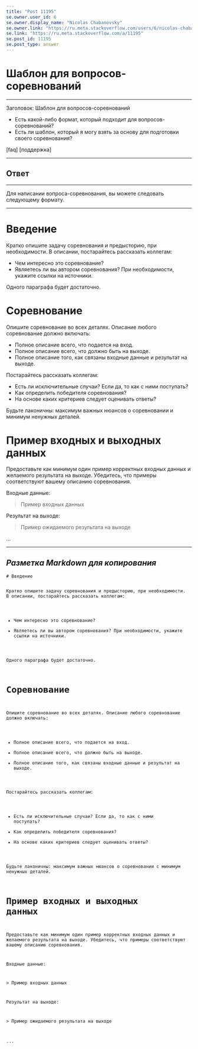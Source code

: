 ```yaml
---
title: "Post 11195"
se.owner.user_id: 6
se.owner.display_name: "Nicolas Chabanovsky"
se.owner.link: "https://ru.meta.stackoverflow.com/users/6/nicolas-chabanovsky"
se.link: "https://ru.meta.stackoverflow.com/a/11195"
se.post_id: 11195
se.post_type: answer
---
```

<h1>Шаблон для вопросов-соревнований</h1>
<hr />
<p>Заголовок: Шаблон для вопросов-соревнований</p>
<ul>
<li>Есть какой-либо формат, который подходит для вопросов-соревнований?</li>
<li>Есть ли шаблон, который я могу взять за основу для подготовки своего соревнования?</li>
</ul>
<p>[faq] [поддержка]</p>
<hr />
<h2>Ответ</h2>
<hr />
<p>Для написании вопроса-соревнования, вы можете следовать следующему формату.</p>
<hr>
<h1>Введение</h1>
<p>Кратко опишите задачу соревнования и предысторию, при необходимости. В описании, постарайтесь рассказать коллегам:</p>
<ul>
<li>Чем интересно это соревнование?</li>
<li>Являетесь ли вы автором соревнования? При необходимости, укажите ссылки на источники.</li>
</ul>
<p>Одного параграфа будет достаточно.</p>
<h1>Соревнование</h1>
<p>Опишите соревнование во всех деталях. Описание любого соревнование должно включать:</p>
<ul>
<li>Полное описание всего, что подается на вход.</li>
<li>Полное описание всего, что должно быть на выходе.</li>
<li>Полное описание того, как связаны входные данные и результат на выходе.</li>
</ul>
<p>Постарайтесь рассказать коллегам:</p>
<ul>
<li>Есть ли исключительные случаи? Если да, то как с ними поступать?</li>
<li>Как определить победителя соревнования?</li>
<li>На основе каких критериев следует оценивать ответы?</li>
</ul>
<p>Будьте лаконичны: максимум важных нюансов о соревновании и минимум ненужных  деталей.</p>
<h1>Пример входных и выходных данных</h1>
<p>Предоставьте как минимум один пример корректных входных данных и желаемого результата на выходе. Убедитесь, что примеры соответствуют вашему описанию соревнования.</p>
<p>Входные данные:</p>
<blockquote>
<p>Пример входных данных</p>
</blockquote>
<p>Результат на выходе:</p>
<blockquote>
<p>Пример ожидаемого результата на выходе</p>
</blockquote>
<p>...</p>
<hr>
<h2><em><strong>Разметка Markdown для копирования</strong></em></h2>
<pre><code># Введение

Кратко опишите задачу соревнования и предысторию, при необходимости. В описании, постарайтесь рассказать коллегам:

 - Чем интересно это соревнование?
 - Являетесь ли вы автором соревнования? При необходимости, укажите ссылки на источники.

Одного параграфа будет достаточно.

# Соревнование

Опишите соревнование во всех деталях. Описание любого соревнование должно включать:

 - Полное описание всего, что подается на вход.
 - Полное описание всего, что должно быть на выходе. 
 - Полное описание того, как связаны входные данные и результат на выходе.

Постарайтесь рассказать коллегам:

- Есть ли исключительные случаи? Если да, то как с ними поступать? 
- Как определить победителя соревнования?
- На основе каких критериев следует оценивать ответы?

Будьте лаконичны: максимум важных нюансов о соревновании с минимум ненужных  деталей.

# Пример входных и выходных данных

Предоставьте как минимум один пример корректных входных данных и желаемого результата на выходе. Убедитесь, что примеры соответствуют вашему описанию соревнования.

Входные данные:

&gt; Пример входных данных

Результат на выходе:

&gt; Пример ожидаемого результата на выходе    

...
</code></pre>
